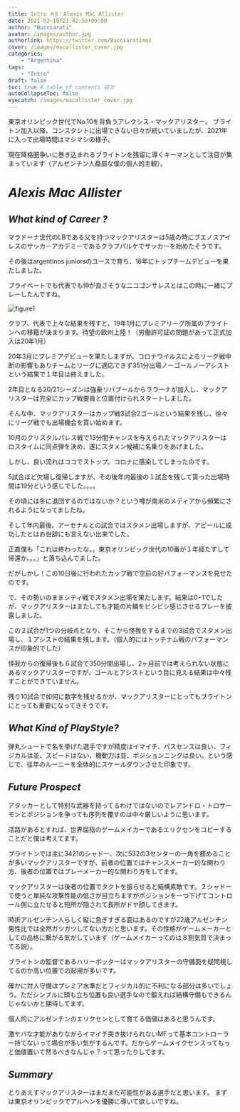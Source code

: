 ```yaml
---
title: Intro ＃5：Alexis Mac Allister
date: 2021-03-18T21:42:53+09:00
author: "Bucciarati"
avatar: /images/author.jpg
authorlink: https://twitter.com/Bucciaratimes
cover: /images/macallister_cover.jpg
categories:
    - "Argentina"
tags: 
    - "Intro"
draft: false
toc: true # table of contents 目次
autoCollapseToc: false
eyecatch: /images/macallister_cover.jpg
---
```


東京オリンピック世代でNo.10を背負うアレクシス・マックアリスター。
ブライトン加入以降、コンスタントに出場できない日々が続いていましたが、2021年に入って出場時間はマシマシの様子。

現在降格圏争いに巻き込まれるブライトンを残留に導くキーマンとして注目が集まっています（アルゼンチン人贔屓な僕の個人的主観）。

# _Alexis Mac Allister_

## _What kind of Career ?_

マラドーナ世代のLBである父を持つマックアリスターは5歳の時にブエノスアイレスのサッカーアカデミーであるクラブパルケでサッカーを始めたそうです。

その後はargentinos juniorsのユースで育ち、16年にトップチームデビューを果たしました。

プライベートでも代表でも仲が良さそうなニコゴンサレスとはこの時に一緒にプレーしたんですね。

![figure1](/images/macnico.jpeg)

クラブ、代表で上々な結果を残すと、19年1月にプレミアリーグ所属のブライトンへの移籍が決まります。待望の欧州上陸！（労働許可証の問題があって正式加入は20年1月）

20年3月にプレミアデビューを果たしますが、コロナウイルスによるリーグ戦中断の影響もありチームとリーグに適応できず351分出場ノーゴールノーアシストという結果で１年目は終えました。

2年目となる20/21シーズンは強豪リバプールからララーナが加入し、マックアリスターは完全にカップ戦要員と位置付けられスタートしました。

そんな中、マックアリスターはカップ戦3試合2ゴールという結果を残し、徐々にリーグ戦でも出場機会を貰い始めます。

10月のクリスタルパレス戦で13分間チャンスを与えられたマックアリスターはロスタイムに同点弾を決め、遂にスタメン候補に名乗りをあげました。

しかし、良い流れはココでストップ。コロナに感染してしまったのです。

5試合ほど欠場し復帰しますが、その後年内最後の１試合を残して貰った出場時間は19分という感じでした。。。。

その頃には冬に退団するのではないか？という噂が南米のメディアから頻繁にされるようになってましたね。

そして年内最後。アーセナルとの試合ではスタメン出場しますが、アピールに成功したとはお世辞にも言えない出来でした。

正直僕も「これは終わったな。。東京オリンピック世代の10番が１年経たずして帰還か。。。」と落ち込んでました。

だがしかし！この10日後に行われたカップ戦で空前の好パフォーマンスを見せたのです。

で、その勢いのままシティ戦でスタメン出場を果たします。結果は0−1でしたが、マックアリスターはまたしても才能の片鱗をビシビシ感じさせるプレーを披露しました。

この２試合が1つの分岐点となり、そこから怪我をするまでの3試合でスタメン出場し、１アシストの結果を残します。（個人的にはトッテナム戦のパフォーマンスが印象的でした）

怪我からの復帰後も６試合で350分間出場し、2ヶ月前では考えられない状態にあるマックアリスターですが、ゴールとアシストという目に見える結果は中々残すことができていません。

残り10試合で如何に数字を残せるかが、マックアリスターにとってもブライトンにとっても重要になってきそうです。

## _What Kind of PlayStyle?_

弾丸シュートで名を挙げた選手ですが精度はイマイチ、パスセンスは良い、フィジカルは並、スピードはない、機動力は並、ポジションニングは良い。という感じで、往年のルーニーを全体的にスケールダウンさせた印象です。

## _Future Prospect_

アタッカーとして特別な武器を持ってるわけではないのでレアンドロ・トロサーモンとポジションを争っても序列を覆すのは中々厳しいように思います。

活路があるとすれば、世界屈指のゲームメイカーであるエリクセンをコピーすることだと僕は考えてます。

ブライトンでは主に3421のシャドー、次に532の3センターの一角を務めることが多いマックアリスターですが、前者の位置ではチャンスメーカー的な関わり方、後者の位置ではプレーメーカー的な関わり方をしてます。

マックアリスターは後者の位置でタクトを振らせると結構素敵です。２シャドーで使うと単純な攻撃性能の低さが目立ちますがポジションを一つ下げてコントロール側に立たせると短所が隠されて長所がドヤ顔してきます。

時折アルゼンチン人らしく縦に急ぎすぎる面はあるのですが22歳アルゼンチン男性比では全然ガツガツしてない方だと思います。その性格がゲームメーカーとしての品格に繋がる気がしています（ゲームメイカーってのは８割気質で決まってる説）。

ブライトンの監督であるハリーポッターはマックアリスターの守備面を疑問視してるのか高い位置での起用が多いです。

確かに対人守備はプレミア水準だとフィジカル的に不利になる部分は多いでしょう。ただシンプルに頭も立ち位置も良い選手なので鍛えれば結構守備もできるんじゃないかと期待してます。

個人的にアルゼンチンのエリクセンとして育てる価値はあると思うんです。

激ヤバな才能がありながらイマイチ突き抜けられないMFって基本コントローラー持てないって場合が多い気がするんです。だからゲームメイクセンスってもっと価値置いて然るべきなんじゃ？って思ったりしてます。

## _Summary_

とりあえずマックアリスターはまだまだ可能性がある選手だと思います。
まずは東京オリンピックでアルヘンを優勝に導いて欲しいですね。
